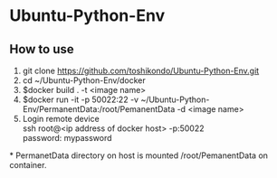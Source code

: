 # Ubuntu-Python-Env
## How to use 
1. git clone https://github.com/toshikondo/Ubuntu-Python-Env.git
2. cd ~/Ubuntu-Python-Env/docker
3. $docker build . -t \<image name\>
4. $docker run -it -p 50022:22 -v ~/Ubuntu-Python-Env/PermanentData:/root/PemanentData -d \<image name\>  
5. Login remote device  
   ssh root@\<ip address of docker host\> -p:50022  
   password: mypassword

\* PermanetData directory on host is mounted /root/PemanentData on container.  